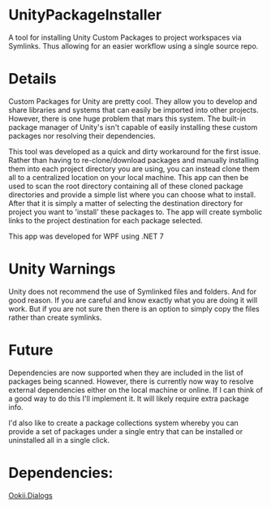 # UnityPackageInstaller
A tool for installing Unity Custom Packages to project workspaces via Symlinks. Thus allowing for an easier workflow using a single source repo.

# Details
Custom Packages for Unity are pretty cool. They allow you to develop and share libraries and systems that can easily be imported into other projects. However, there is one huge problem that mars this system. The built-in package manager of Unity's isn't capable of easily installing these custom packages nor resolving their dependencies.

This tool was developed as a quick and dirty workaround for the first issue. Rather than having to re-clone/download packages and manually installing them into each project directory you are using, you can instead clone them all to a centralized location on your local machine. This app can then be used to scan the root directory containing all of these cloned package directories and provide a simple list where you can choose what to install. After that it is simply a matter of selecting the destination directory for project you want to 'install' these packages to. The app will create symbolic links to the project destination for each package selected.

This app was developed for WPF using .NET 7

# Unity Warnings
Unity does not recommend the use of Symlinked files and folders. And for good reason. If you are careful and know exactly what you are doing it will work. But if you are not sure then there is an option to simply copy the files rather than create symlinks.

# Future
Dependencies are now supported when they are included in the list of packages being scanned. However, there is currently now way to resolve external dependencies either on the local machine or online. If I can think of a good way to do this I'll implement it. It will likely require extra package info.

I'd also like to create a package collections system whereby you can provide a set of packages under a single entry that can be installed or uninstalled all in a single click.


# Dependencies:  
[Ookii.Dialogs](https://www.ookii.org/software/dialogs/)  
